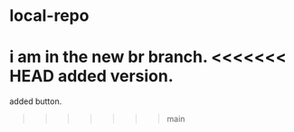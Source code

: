 # local-repo

i am in the new br branch.
<<<<<<< HEAD
added version.
=======
added button.
>>>>>>> main
